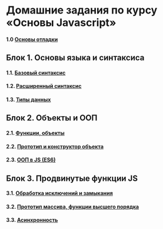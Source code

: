# Домашние задания по курсу «Основы Javascript»

#### 1.0 [Основы отладки](./1.0-debugger/)

## Блок 1. Основы языка и синтаксиса

#### 1.1. [Базовый синтаксис](./1.1-variables/)  

#### 1.2. [Расширенный синтаксис](./1.2-extended-syntax/)

#### 1.3. [Типы данных](./1.3-data-types/)

## Блок 2. Объекты и ООП

#### 2.1. [Функции, объекты](./2.1-functions/)

#### 2.2. [Прототип и конструктор объекта](./2.2-object-prototype/)

#### 2.3. [ООП в JS (ES6)](./2.3-oop-es6/)

## Блок 3. Продвинутые функции JS

#### 3.1. [Обработка исключений и замыкания](./3.1-exceptions-closure)

#### 3.2. [Прототип массива, функции высшего порядка](./3.2-array-proto-hocs)

#### 3.3. [Асинхронность](./3.3-async)

